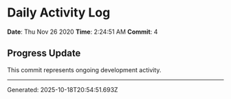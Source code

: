 # Daily Activity Log

**Date**: Thu Nov 26 2020
**Time**: 2:24:51 AM
**Commit**: 4

## Progress Update

This commit represents ongoing development activity.

---
Generated: 2025-10-18T20:54:51.693Z
